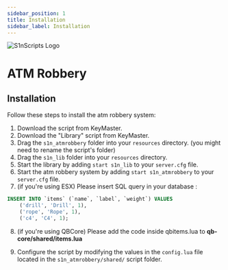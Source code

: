 ```yaml
---
sidebar_position: 1
title: Installation
sidebar_label: Installation
---
```


![S1nScripts Logo](https://forum.cfx.re/uploads/default/optimized/4X/e/6/5/e65fbb4eecc44980b6075ff5cb6ca26274767015_2_690x388.jpeg)

# ATM Robbery
## Installation

Follow these steps to install the atm robbery system:

1. Download the script from KeyMaster.
2. Download the "Library" script from KeyMaster.
3. Drag the `s1n_atmrobbery` folder into your `resources` directory. (you might need to rename the script's folder)
4. Drag the `s1n_lib` folder into your `resources` directory.
5. Start the library by adding `start s1n_lib` to your `server.cfg` file.
6. Start the atm robbery system by adding `start s1n_atmrobbery` to your `server.cfg` file.
7. (if you're using ESX) Please insert SQL query in your database :
```sql
INSERT INTO `items` (`name`, `label`, `weight`) VALUES
	('drill', 'Drill', 1),
	('rope', 'Rope', 1),
    ('c4', 'C4', 1);
```
8. (if you're using QBCore) Please add the code inside qbitems.lua to **qb-core/shared/items.lua**

9. Configure the script by modifying the values in the `config.lua` file located in the `s1n_atmrobbery/shared/` script folder.